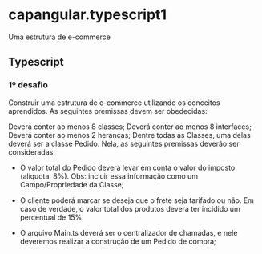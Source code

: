 # capangular.typescript1
Uma estrutura de e-commerce


## Typescript
### 1º desafio


Construir uma estrutura de e-commerce utilizando os conceitos aprendidos. As seguintes premissas devem ser obedecidas:

Deverá conter ao menos 8 classes;
Deverá conter ao menos 8 interfaces;
Deverá conter ao menos 2 heranças;
Dentre todas as Classes, uma delas deverá ser a classe Pedido. Nela, as seguintes premissas deverão ser consideradas:

- O valor total do Pedido deverá levar em conta o valor do imposto (alíquota: 8%). 
Obs: incluir essa informação como um Campo/Propriedade da Classe;

- O cliente poderá marcar se deseja que o frete seja tarifado ou não. Em caso de verdade, o valor total dos produtos deverá ter incidido um percentual de 15%.

- O arquivo Main.ts deverá ser o centralizador de chamadas, e nele deveremos realizar a construção de um Pedido de compra;


